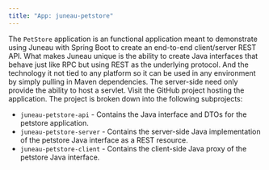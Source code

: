 ```yaml
---
title: "App: juneau-petstore"
---
```


The `PetStore` application is an functional application meant to demonstrate using Juneau with Spring Boot to create an end-to-end client/server REST API.
What makes Juneau unique is the ability to create Java interfaces that behave just like RPC but using REST as the underlying protocol.
And the technology it not tied to any platform so it can be used in any environment by simply pulling in Maven dependencies.
The server-side need only provide the ability to host a servlet.
Visit the GitHub project hosting the application.
The project is broken down into the following subprojects:
- `juneau-petstore-api` - Contains the Java interface and DTOs for the petstore application.
- `juneau-petstore-server` - Contains the server-side Java implementation of the petstore Java interface as a REST resource.
- `juneau-petstore-client` - Contains the client-side Java proxy of the petstore Java interface.
